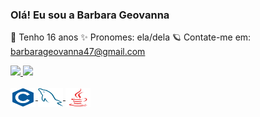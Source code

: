### Olá! Eu sou a Barbara Geovanna

🔭 Tenho 16 anos
✨ Pronomes: ela/dela
🪐 Contate-me em: barbarageovanna47@gmail.com


 <div>
  <a href="https://github.com/geossat">
  <img height="180em" src="https://github-readme-stats.vercel.app/api?username=geossat&show_icons=false&theme=dark&include_all_commits=true&count_private=true"/>
  <img height="180em" src="https://github-readme-stats.vercel.app/api/top-langs/?username=geossat&layout=compact&langs_count=7&theme=dark"/>
</div>
  
<div style="display: inline_block"><br>
  <img align="center" alt="Geo-C" height="30" width="40" src="https://raw.githubusercontent.com/devicons/devicon/master/icons/c/c-plain.svg">
  <img align="center" alt="Geo-mysql" height="30" width="40" src="https://raw.githubusercontent.com/devicons/devicon/master/icons/mysql/mysql-plain.svg">
  <img align="center" alt="Geo-Java" height="30" width="40" src="https://raw.githubusercontent.com/devicons/devicon/master/icons/java/java-plain.svg">
  
  ##
  
